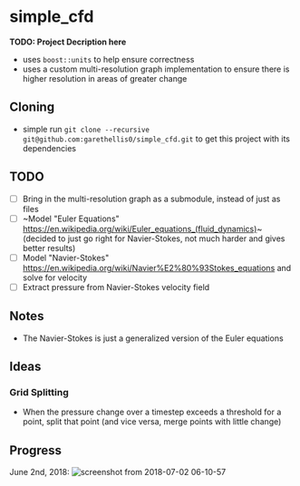 # simple_cfd


**TODO: Project Decription here**
- uses `boost::units` to help ensure correctness
- uses a custom multi-resolution graph implementation to ensure there is higher resolution in areas of greater change

## Cloning 
- simple run `git clone --recursive git@github.com:garethellis0/simple_cfd.git` to get this project with its dependencies

## TODO
- [ ] Bring in the multi-resolution graph as a submodule, instead of just as files
- [ ] ~Model "Euler Equations" https://en.wikipedia.org/wiki/Euler_equations_(fluid_dynamics)~ (decided to just go right for Navier-Stokes, not much harder and gives better results)
- [ ] Model "Navier-Stokes" https://en.wikipedia.org/wiki/Navier%E2%80%93Stokes_equations and solve for velocity
- [ ] Extract pressure from Navier-Stokes velocity field

## Notes
- The Navier-Stokes is just a generalized version of the Euler equations

## Ideas

### Grid Splitting
- When the pressure change over a timestep exceeds a threshold for a point, split that point (and vice versa, merge points with little change)

## Progress
June 2nd, 2018:
![screenshot from 2018-07-02 06-10-57](https://user-images.githubusercontent.com/9075711/42166058-b97058f2-7dbe-11e8-9962-97a9cb1b7200.png)

